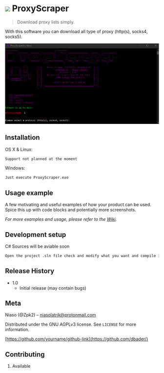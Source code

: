 # ![](logo.png&s=200) ProxyScraper
> Download proxy lists simply.

With this software you can download all type of proxy (http(s), socks4, socks5).

![](header.png)

## Installation

OS X & Linux:

```sh
Support not planned at the moment
```

Windows:

```sh
Just execute ProxyScraper.exe
```

## Usage example

A few motivating and useful examples of how your product can be used. Spice this up with code blocks and potentially more screenshots.

_For more examples and usage, please refer to the [Wiki][wiki]._

## Development setup

C# Sources will be aviable soon

```sh
Open the project .sln file check and modify what you want and compile it
```

## Release History

* 1.0
    * Initial release (may contain bugs)

## Meta

Niaso (@Zpk2) – niasolatrik@protonmail.com

Distributed under the GNU AGPLv3 license. See ``LICENSE`` for more information.

[https://github.com/yourname/github-link](https://github.com/dbader/)

## Contributing

1. Available

<!-- Markdown link & img dfn's -->
[npm-image]: https://img.shields.io/npm/v/datadog-metrics.svg?style=flat-square
[npm-url]: https://npmjs.org/package/datadog-metrics
[npm-downloads]: https://img.shields.io/npm/dm/datadog-metrics.svg?style=flat-square
[travis-image]: https://img.shields.io/travis/dbader/node-datadog-metrics/master.svg?style=flat-square
[travis-url]: https://travis-ci.org/dbader/node-datadog-metrics
[wiki]: https://github.com/yourname/yourproject/wiki
